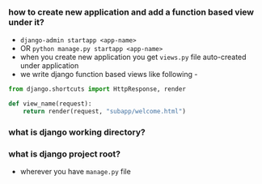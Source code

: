 ### how to create new application and add a function based view under it?

- `django-admin startapp <app-name>` 
- OR `python manage.py startapp <app-name>`
- when you create new application you get `views.py` file auto-created under application
- we write django function based views like following - 
```python
from django.shortcuts import HttpResponse, render

def view_name(request):
    return render(request, "subapp/welcome.html")
```


### what is django working directory?
### what is django project root?
- wherever you have `manage.py` file